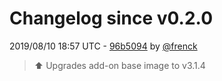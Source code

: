 # Changelog since v0.2.0

2019/08/10 18:57 UTC - [96b5094](https://github.com/hassio-addons/addon-bitwarden/commit/96b5094066d51a6a704c0c42f8d4e89dd4a78e71) by [@frenck](https://github.com/frenck)
> :arrow_up: Upgrades add-on base image to v3.1.4 

